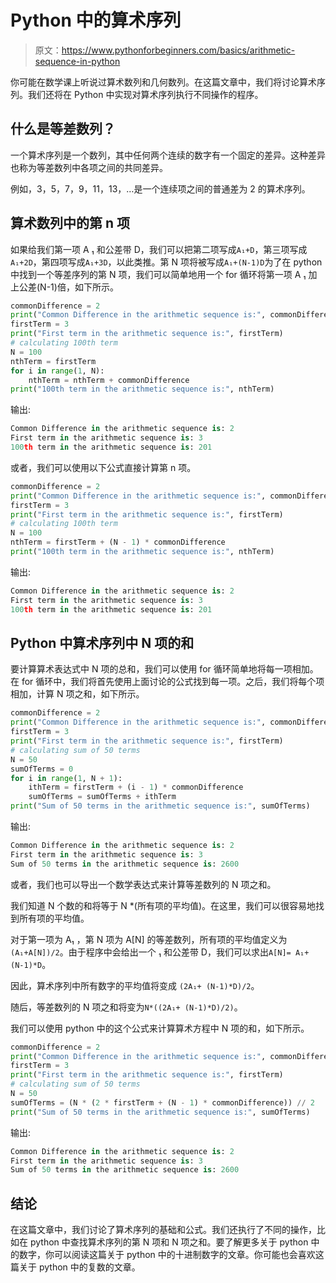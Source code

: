 # Python 中的算术序列

> 原文：<https://www.pythonforbeginners.com/basics/arithmetic-sequence-in-python>

你可能在数学课上听说过算术数列和几何数列。在这篇文章中，我们将讨论算术序列。我们还将在 Python 中实现对算术序列执行不同操作的程序。

## 什么是等差数列？

一个算术序列是一个数列，其中任何两个连续的数字有一个固定的差异。这种差异也称为等差数列中各项之间的共同差异。

例如，3，5，7，9，11，13，…是一个连续项之间的普通差为 2 的算术序列。

## 算术数列中的第 n 项

如果给我们第一项 A ₁ 和公差带 D，我们可以把第二项写成`A₁+D`，第三项写成 `A₁+2D`，第四项写成`A₁+3D`，以此类推。第 N 项将被写成`A₁+(N-1)D`为了在 python 中找到一个等差序列的第 N 项，我们可以简单地用一个 for 循环将第一项 A ₁ 加上公差(N-1)倍，如下所示。

```py
commonDifference = 2
print("Common Difference in the arithmetic sequence is:", commonDifference)
firstTerm = 3
print("First term in the arithmetic sequence is:", firstTerm)
# calculating 100th term
N = 100
nthTerm = firstTerm
for i in range(1, N):
    nthTerm = nthTerm + commonDifference
print("100th term in the arithmetic sequence is:", nthTerm) 
```

输出:

```py
Common Difference in the arithmetic sequence is: 2
First term in the arithmetic sequence is: 3
100th term in the arithmetic sequence is: 201
```

或者，我们可以使用以下公式直接计算第 n 项。

```py
commonDifference = 2
print("Common Difference in the arithmetic sequence is:", commonDifference)
firstTerm = 3
print("First term in the arithmetic sequence is:", firstTerm)
# calculating 100th term
N = 100
nthTerm = firstTerm + (N - 1) * commonDifference
print("100th term in the arithmetic sequence is:", nthTerm)
```

输出:

```py
Common Difference in the arithmetic sequence is: 2
First term in the arithmetic sequence is: 3
100th term in the arithmetic sequence is: 201
```

## Python 中算术序列中 N 项的和

要计算算术表达式中 N 项的总和，我们可以使用 for 循环简单地将每一项相加。在 for 循环中，我们将首先使用上面讨论的公式找到每一项。之后，我们将每个项相加，计算 N 项之和，如下所示。

```py
commonDifference = 2
print("Common Difference in the arithmetic sequence is:", commonDifference)
firstTerm = 3
print("First term in the arithmetic sequence is:", firstTerm)
# calculating sum of 50 terms
N = 50
sumOfTerms = 0
for i in range(1, N + 1):
    ithTerm = firstTerm + (i - 1) * commonDifference
    sumOfTerms = sumOfTerms + ithTerm
print("Sum of 50 terms in the arithmetic sequence is:", sumOfTerms)
```

输出:

```py
Common Difference in the arithmetic sequence is: 2
First term in the arithmetic sequence is: 3
Sum of 50 terms in the arithmetic sequence is: 2600
```

或者，我们也可以导出一个数学表达式来计算等差数列的 N 项之和。

我们知道 N 个数的和将等于 N *(所有项的平均值)。在这里，我们可以很容易地找到所有项的平均值。

对于第一项为 A₁ ，第 N 项为 A[N] 的等差数列，所有项的平均值定义为`(A₁+A[N])/2`。由于程序中会给出一个 ₁ 和公差带 D，我们可以求出`A[N]= A₁+ (N-1)*D`。

因此，算术序列中所有数字的平均值将变成 `(2A₁+ (N-1)*D)/2`。

随后，等差数列的 N 项之和将变为`N*((2A₁+ (N-1)*D)/2)`。

我们可以使用 python 中的这个公式来计算算术方程中 N 项的和，如下所示。

```py
commonDifference = 2
print("Common Difference in the arithmetic sequence is:", commonDifference)
firstTerm = 3
print("First term in the arithmetic sequence is:", firstTerm)
# calculating sum of 50 terms
N = 50
sumOfTerms = (N * (2 * firstTerm + (N - 1) * commonDifference)) // 2
print("Sum of 50 terms in the arithmetic sequence is:", sumOfTerms)
```

输出:

```py
Common Difference in the arithmetic sequence is: 2
First term in the arithmetic sequence is: 3
Sum of 50 terms in the arithmetic sequence is: 2600
```

## 结论

在这篇文章中，我们讨论了算术序列的基础和公式。我们还执行了不同的操作，比如在 python 中查找算术序列的第 N 项和 N 项之和。要了解更多关于 python 中的数字，你可以阅读这篇关于 python 中的十进制数字的文章。你可能也会喜欢这篇关于 python 中的复数的文章。